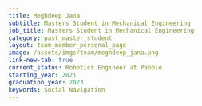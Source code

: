```yaml
---
title: Meghdeep Jana
subtitle: Masters Student in Mechanical Engineering
job_title: Masters Student in Mechanical Engineering
category: past_master_student
layout: team_member_personal_page
image: /assets/imgs/team/meghdeep_jana.png
link-new-tab: true
current_status: Robotics Engineer at Pebble
starting_year: 2021
graduation_year: 2023
keywords: Social Navigation
---
```

